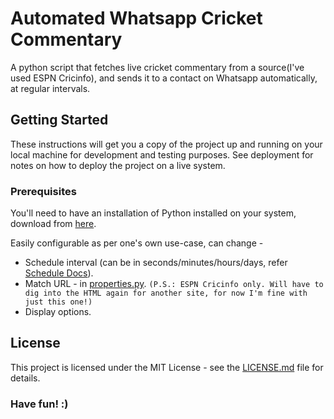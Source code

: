 # Automated Whatsapp Cricket Commentary

A python script that fetches live cricket commentary from a source(I've used ESPN Cricinfo), and sends it to a contact on Whatsapp automatically, at regular intervals.

## Getting Started

These instructions will get you a copy of the project up and running on your local machine for development and testing purposes. See deployment for notes on how to deploy the project on a live system.

### Prerequisites

You'll need to have an installation of Python installed on your system, download from [here](https://www.python.org/downloads/).

Easily configurable as per one's own use-case, can change -
- Schedule interval (can be in seconds/minutes/hours/days, refer [Schedule Docs](https://schedule.readthedocs.io/en/stable/)).
- Match URL - in [properties.py](properties.py).
`(P.S.: ESPN Cricinfo only. Will have to dig into the HTML again for another site, for now I'm fine with just this one!)`
- Display options.

## License

This project is licensed under the MIT License - see the [LICENSE.md](LICENSE.md) file for details.

<h3>Have fun! :)<h3>
